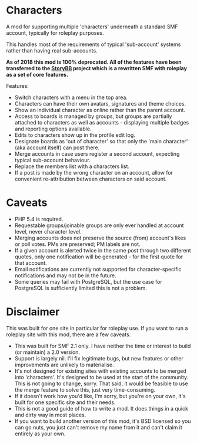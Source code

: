 # Characters

A mod for supporting multiple 'characters' underneath a standard SMF account, typically for roleplay purposes.

This handles most of the requirements of typical 'sub-account' systems rather than having real sub-accounts.

**As of 2018 this mod is 100% deprecated. All of the features have been transferred to the [StoryBB](https://github.com/StoryBB/StoryBB) project which is a rewritten SMF with roleplay as a set of core features.**

Features:
 * Switch characters with a menu in the top area.
 * Characters can have their own avatars, signatures and theme choices.
 * Show an individual character as online rather than the parent account.
 * Access to boards is managed by groups, but groups are partially attached to characters as well as accounts - displaying multiple badges and reporting options available.
 * Edits to characters show up in the profile edit log.
 * Designate boards as 'out of character' so that only the 'main character' (aka account itself) can post there.
 * Merge accounts in case users register a second account, expecting typical sub-account behaviour.
 * Replace the members list with a characters list.
 * If a post is made by the wrong character on an account, allow for convenient re-attribution between characters on said account.

# Caveats
 * PHP 5.4 is required.
 * Requestable groups/joinable groups are only ever handled at account level, never character level.
 * Merging accounts does not preserve the source (from) account's likes or poll votes. PMs are preserved; PM labels are not.
 * If a given account is alerted twice in the same post through two different quotes, only one notification will be generated - for the first quote for that account.
 * Email notifications are currently not supported for character-specific notifications and may not be in the future.
 * Some queries may fail with PostgreSQL, but the use case for PostgreSQL is sufficiently limited this is not a problem.

# Disclaimer

This was built for one site in particular for roleplay use. If you want to run a roleplay site with this mod, there are a few caveats.

 * This was built for SMF 2.1 only. I have neither the time or interest to build (or maintain) a 2.0 version.
 * Support is largely nil. I'll fix legitimate bugs, but new features or other improvements are unlikely to materialise.
 * It's not designed for existing sites with existing accounts to be merged into 'characters'. It's designed to be used at the start of the community. This is not going to change, sorry. That said, it would be feasible to use the merge feature to solve this, just very time-consuming.
 * If it doesn't work how you'd like, I'm sorry, but you're on your own, it's built for one specific site and their needs.
 * This is not a good guide of how to write a mod. It does things in a quick and dirty way in most places.
 * If you want to build another version of this mod, it's BSD licensed so you can go nuts, you just can't remove my name from it and can't claim it entirely as your own.
